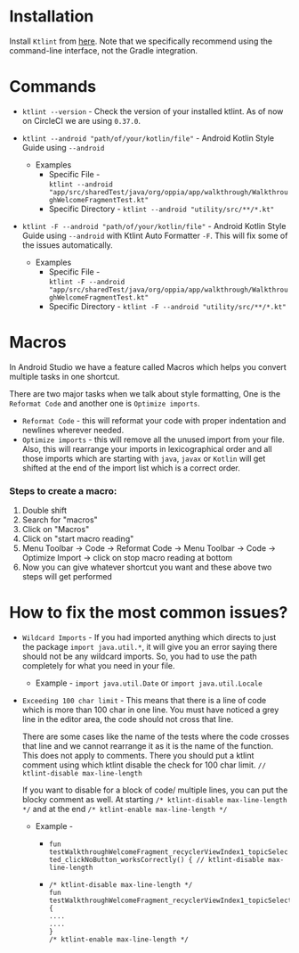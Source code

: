 # Installation 
Install `Ktlint` from [here](https://github.com/pinterest/ktlint#installation). Note that we specifically recommend using the command-line interface, not the Gradle integration.

# Commands 
* `ktlint --version` - Check the version of your installed ktlint. As of now on CircleCI we are using `0.37.0`.

* `ktlint --android "path/of/your/kotlin/file"` - Android Kotlin Style Guide using `--android`

   * Examples <br>
       * Specific File - <br>`ktlint --android "app/src/sharedTest/java/org/oppia/app/walkthrough/WalkthroughWelcomeFragmentTest.kt"`<br>
       * Specific Directory - `ktlint --android "utility/src/**/*.kt"`

* `ktlint -F --android "path/of/your/kotlin/file"` - Android Kotlin Style Guide using `--android` with Ktlint Auto Formatter `-F`. This will fix some of the issues automatically. 

   * Examples <br>
       * Specific File - <br>`ktlint -F --android "app/src/sharedTest/java/org/oppia/app/walkthrough/WalkthroughWelcomeFragmentTest.kt"`<br>
       * Specific Directory - `ktlint -F --android "utility/src/**/*.kt"`

# Macros
In Android Studio we have a feature called Macros which helps you convert multiple tasks in one shortcut.

There are two major tasks when we talk about style formatting, One is the `Reformat Code` and another one is `Optimize imports`. 

* `Reformat Code` - this will reformat your code with proper indentation and newlines wherever needed.
* `Optimize imports` - this will remove all the unused import from your file. Also, this will rearrange your imports in lexicographical order and all those imports which are starting with `java`, `javax` or `Kotlin` will get shifted at the end of the import list which is a correct order. 

### Steps to create a macro: 
1. Double shift
2. Search for "macros" 
3. Click on "Macros" 
4. Click on "start macro reading" 
5. Menu Toolbar -> Code -> Reformat Code -> Menu Toolbar -> Code -> Optimize Import -> click on stop macro reading at bottom 
6. Now you can give whatever shortcut you want and these above two steps will get performed

# How to fix the most common issues?
* `Wildcard Imports` - If you had imported anything which directs to just the package `import java.util.*`, it will give you an error saying there should not be any wildcard imports. So, you had to use the path completely for what you need in your file. 

   * Example - `import java.util.Date` or `import java.util.Locale`

* `Exceeding 100 char limit` - This means that there is a line of code which is more than 100 char in one line. You must have noticed a grey line in the editor area, the code should not cross that line. 

    There are some cases like the name of the tests where the code crosses that line and we cannot rearrange it as it is the name of the function. This does not apply to comments. There you should put a ktlint comment using which ktlint disable the check for 100 char limit.  `// ktlint-disable max-line-length`

    If you want to disable for a block of code/ multiple lines, you can put the blocky comment as well. At starting `/* ktlint-disable max-line-length */` and at the end `/* ktlint-enable max-line-length */`

    * Example - <br>
       * `fun testWalkthroughWelcomeFragment_recyclerViewIndex1_topicSelected_clickNoButton_worksCorrectly() { // ktlint-disable max-line-length`
       
       * ```
         /* ktlint-disable max-line-length */ 
         fun testWalkthroughWelcomeFragment_recyclerViewIndex1_topicSelected_clickNoButton_worksCorrectly() {
         ....
         .... 
         }
         /* ktlint-enable max-line-length */
         ```